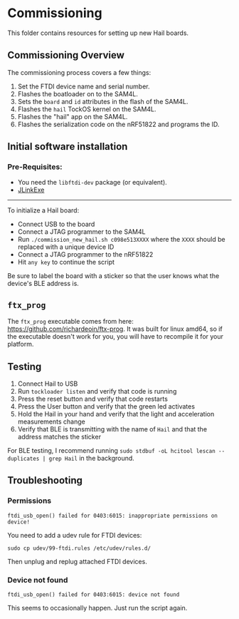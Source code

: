 Commissioning
=============

This folder contains resources for setting up new Hail boards.

Commissioning Overview
----------------------

The commissioning process covers a few things:

1. Set the FTDI device name and serial number.
2. Flashes the boatloader on to the SAM4L.
3. Sets the `board` and `id` attributes in the flash of the SAM4L.
4. Flashes the `hail` TockOS kernel on the SAM4L.
5. Flashes the "hail" app on the SAM4L.
6. Flashes the serialization code on the nRF51822 and programs the ID.

Initial software installation
-----------------------------

### Pre-Requisites:

  - You need the `libftdi-dev` package (or equivalent).
  - [JLinkExe](https://www.segger.com/downloads/jlink#J-LinkSoftwareAndDocumentationPack)

-------------

To initialize a Hail board:

 * Connect USB to the board
 * Connect a JTAG programmer to the SAM4L
 * Run `./commission_new_hail.sh c098e513XXXX` where the `XXXX` should be
   replaced with a unique device ID
 * Connect a JTAG programmer to the nRF51822
 * Hit `any key` to continue the script

Be sure to label the board with a sticker so that the user knows what the
device's BLE address is.


`ftx_prog`
----------

The `ftx_prog` executable comes from here:
https://github.com/richardeoin/ftx-prog.
It was built for linux amd64, so if the executable doesn't work for you,
you will have to recompile it for your platform.

Testing
-------

1. Connect Hail to USB
2. Run `tockloader listen` and verify that code is running
3. Press the reset button and verify that code restarts
4. Press the User button and verify that the green led activates
5. Hold the Hail in your hand and verify that the light and acceleration measurements change
6. Verify that BLE is transmitting with the name of `Hail` and that the address matches the sticker

For BLE testing, I recommend running
`sudo stdbuf -oL hcitool lescan --duplicates | grep Hail` in the background.


Troubleshooting
---------------

### Permissions

    ftdi_usb_open() failed for 0403:6015: inappropriate permissions on device!

You need to add a udev rule for FTDI devices:

    sudo cp udev/99-ftdi.rules /etc/udev/rules.d/

Then unplug and replug attached FTDI devices.


### Device not found

    ftdi_usb_open() failed for 0403:6015: device not found

This seems to occasionally happen. Just run the script again.
